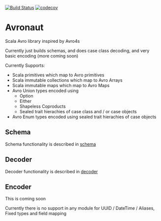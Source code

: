 [![Build Status](https://travis-ci.com/bobbyrauchenberg/cupcat-avro.svg?branch=master)](https://travis-ci.com/bobbyrauchenberg/cupcat-avro)
[![codecov](https://codecov.io/gh/bobbyrauchenberg/cupcat-avro/branch/master/graph/badge.svg)](https://codecov.io/gh/bobbyrauchenberg/cupcat-avro)

# Avronaut

Scala Avro library inspired by Avro4s

Currently just builds schemas, and does case class decoding, and very basic encoding (more coming soon)

Currently Supports: 
* Scala primitives which map to Avro primitives
* Scala immutable collections which map to Avro Arrays
* Scala immutable maps which map to Avro Maps
* Avro Union types encoded using
  * Option
  * Either
  * Shapeless Coproducts 
  * Sealed trait hierachies of case class and / or case objects
* Avro Enum types encoded using sealed trait hierachies of case objects

## Schema 

Schema functionality is described in [schema](schema/README.md)

## Decoder 

Decoder functionality is described in [decoder](decoder/README.md)


## Encoder
This is coming soon

Currently there is no support in any module for UUID / DateTime / Aliases, Fixed types and field mapping

